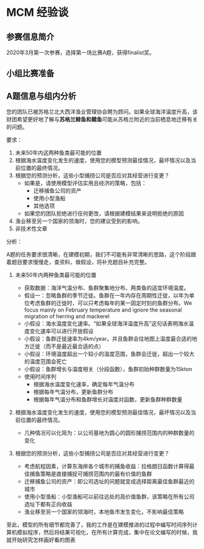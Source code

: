 # MCM 经验谈

## 参赛信息简介

2020年3月第一次参赛，选择第一场比赛A题，获得finalist奖。

## 小组比赛准备

## A题信息与组内分析

您的团队已被苏格兰北大西洋渔业管理协会聘为顾问。如果全球海洋温度升高，该财团希望更好地了解与**苏格兰鲱鱼和鲭鱼**可能从苏格兰附近的当前栖息地迁移有关的问题。

要求：

1. 未来50年内这两种鱼类最可能的位置
2. 根据海水温度变化发生的速度，使用您的模型预测最佳情况，最坏情况以及当前位置的最终情况。
3. 根据您的预测分析，这些小型捕捞公司是否应对其经营进行变更？
    - 如果是，请使用模型评估实用且经济的策略，包括：
        - 迁移捕鱼公司的资产
        - 使用小型渔船
        - 其他选项
    - 如果您的团队拒绝进行任何更改，请根据建模结果来说明拒绝的原因
4. 渔业移至另一个国家的领海时，您的建议受到的影响。
5. 非技术性文章

分析：

A题的任务要求很清晰，在建模初期，我们不可能有非常清晰的思路，这个阶段跟着题目要求慢慢走，查资料，做假设，将补充题目补充完整。

1. 未来50年内两种鱼类最可能的位置
   - 获取数据：海洋气温分布、鱼群聚集地分布、两类鱼的适宜环境温度。
   - 假设一：忽略鱼群的季节迁徙。鱼群在一年内存在周期性迁徙，以年为单位考虑鱼群的迁徙时，可以只考虑每年的某一固定时刻的鱼群分布。We focus mainly on February temperature and ignore the seasonal migration of herring and mackerel
   - 小假设：海水温度变化速率。“如果全球海洋温度升高”这句话表明海水温度变化速率可以进行开放假设
   - 小假设：鱼群迁徙速率为4km/year。并且鱼群会往地图上温度最合适的地方迁徙（而不是最近最合适的点）
   - 小假设：环境温度超出一个较小的温度范围，鱼群会迁徙，超出一个较大的温度范围会死亡
   - 小假设：鱼群增长与温度相关（分段函数），鱼群初始种群数量为15kton
   - 使用时间序列
     - 根据海水温度变化速率，确定每年气温分布
     - 根据每年气温分布，更新鱼群分布
     - 根据每年气温分布和鱼群增长对温度对函数，更新鱼群种群数量

2. 根据海水温度变化发生的速度，使用您的模型预测最佳情况，最坏情况以及当前位置的最终情况。
   - 几种情况可以化简为：以公司基地为圆心的圆形捕捞范围内的种群数量的变化

3. 根据您的预测分析，这些小型捕捞公司是否应对其经营进行变更？
   - 考虑航程因素，计算东海岸各个城市的捕鱼收益：拉格朗日函数计算得最佳捕鱼策略是直接捕捉可捕捞范围内的最有价值的鱼群
   - 迁移捕鱼公司的资产：即公司选址的问题就变成选择距离最佳鱼群最近的城市
   - 使用小型渔船：小型渔船可以前往远处的高价值鱼群，该策略在所有公司选址下都有正向收益
   - 渔业移至另一个国家的领海时，本地鱼市发生变化，不影响最佳策略

至此，模型的所有细节都完善了，我的工作是在建模推进的过程中编写时间序列计算机模拟程序，然后将结果可视化，在所有计算完成，集中在论文编写的时候，我就开始研究怎样画好看的图表
